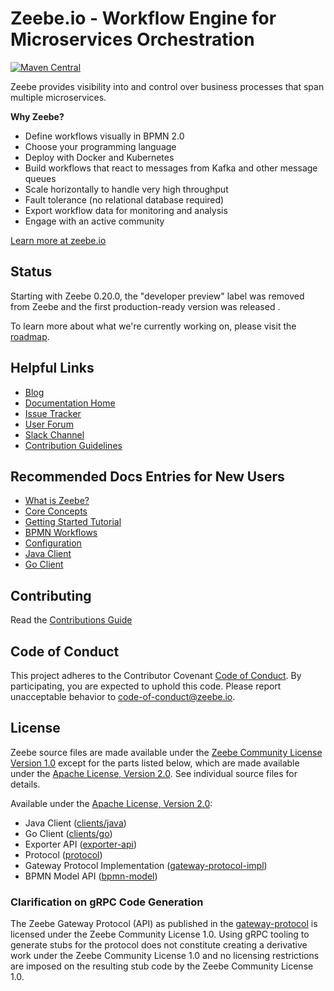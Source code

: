 # Zeebe.io - Workflow Engine for Microservices Orchestration 


[![Maven Central](https://maven-badges.herokuapp.com/maven-central/io.zeebe/zeebe-distribution/badge.svg)](https://maven-badges.herokuapp.com/maven-central/io.zeebe/zeebe-distribution)

Zeebe provides visibility into and control over business processes that span multiple microservices. 

**Why Zeebe?**

* Define workflows visually in BPMN 2.0
* Choose your programming language 
* Deploy with Docker and Kubernetes
* Build workflows that react to messages from Kafka and other message queues
* Scale horizontally to handle very high throughput
* Fault tolerance (no relational database required)
* Export workflow data for monitoring and analysis
* Engage with an active community 

[Learn more at zeebe.io](https://zeebe.io)

## Status

Starting with Zeebe 0.20.0, the "developer preview" label was removed from Zeebe and the first production-ready version was released  . 

To learn more about what we're currently working on, please visit the [roadmap](https://zeebe.io/roadmap).

## Helpful Links

* [Blog](https://zeebe.io/blog)
* [Documentation Home](https://docs.zeebe.io)
* [Issue Tracker](https://github.com/zeebe-io/zeebe/issues)
* [User Forum](https://forum.zeebe.io)
* [Slack Channel](https://zeebe-slack-invite.herokuapp.com/)
* [Contribution Guidelines](/CONTRIBUTING.md)

## Recommended Docs Entries for New Users

* [What is Zeebe?](https://docs.zeebe.io/introduction/what-is-zeebe.html)
* [Core Concepts](https://docs.zeebe.io/basics/index.html)
* [Getting Started Tutorial](https://docs.zeebe.io/getting-started/index.html)
* [BPMN Workflows](https://docs.zeebe.io/bpmn-workflows/index.html)
* [Configuration](https://docs.zeebe.io/operations/the-zeebecfgtoml-file.html)
* [Java Client](https://docs.zeebe.io/java-client/index.html)
* [Go Client](https://docs.zeebe.io/go-client/index.html)


## Contributing

Read the [Contributions Guide](/CONTRIBUTING.md)

## Code of Conduct

This project adheres to the Contributor Covenant [Code of
Conduct](/CODE_OF_CONDUCT.md). By participating, you are expected to uphold
this code. Please report unacceptable behavior to
code-of-conduct@zeebe.io.

## License

Zeebe source files are made available under the [Zeebe Community License
Version 1.0](/licenses/ZEEBE-COMMUNITY-LICENSE-1.0.txt) except for the parts listed
below, which are made available under the [Apache License, Version
2.0](/licenses/APACHE-2.0.txt).  See individual source files for details.

Available under the [Apache License, Version 2.0](/licenses/APACHE-2.0.txt):
- Java Client ([clients/java](/clients/java))
- Go Client ([clients/go](/clients/go))
- Exporter API ([exporter-api](/exporter-api))
- Protocol ([protocol](/protocol))
- Gateway Protocol Implementation ([gateway-protocol-impl](/gateway-protocol-impl))
- BPMN Model API ([bpmn-model](/bpmn-model))

### Clarification on gRPC Code Generation

The Zeebe Gateway Protocol (API) as published in the
[gateway-protocol](/gateway-protocol/src/main/proto/gateway.proto) is licensed
under the Zeebe Community License 1.0. Using gRPC tooling to generate stubs for
the protocol does not constitute creating a derivative work under the Zeebe
Community License 1.0 and no licensing restrictions are imposed on the
resulting stub code by the Zeebe Community License 1.0.
